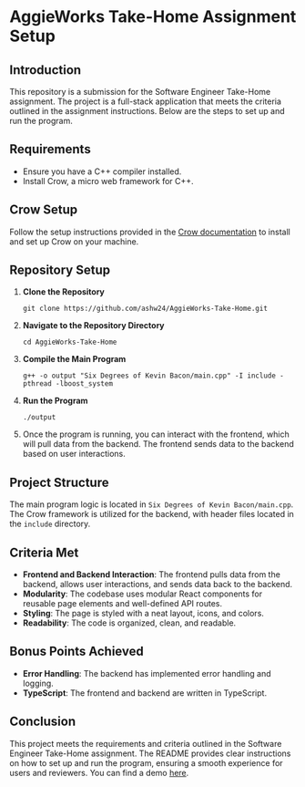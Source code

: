 ﻿
# AggieWorks Take-Home Assignment Setup

## Introduction

This repository is a submission for the Software Engineer Take-Home assignment. The project is a full-stack application that meets the criteria outlined in the assignment instructions. Below are the steps to set up and run the program.

## Requirements

-   Ensure you have a C++ compiler installed.
-   Install Crow, a micro web framework for C++.

## Crow Setup

Follow the setup instructions provided in the [Crow documentation](https://crowcpp.org/master/getting_started/setup) to install and set up Crow on your machine.

## Repository Setup

1.  **Clone the Repository**
    

    
    `git clone https://github.com/ashw24/AggieWorks-Take-Home.git` 
    
2.  **Navigate to the Repository Directory**
    

    
    `cd AggieWorks-Take-Home` 
    
3.  **Compile the Main Program**
    

    
    `g++ -o output "Six Degrees of Kevin Bacon/main.cpp" -I include -pthread -lboost_system` 
    
4.  **Run the Program**
    

    
    `./output` 
    
5.  Once the program is running, you can interact with the frontend, which will pull data from the backend. The frontend sends data to the backend based on user interactions.
    

## Project Structure

The main program logic is located in `Six Degrees of Kevin Bacon/main.cpp`. The Crow framework is utilized for the backend, with header files located in the `include` directory.

## Criteria Met

-   **Frontend and Backend Interaction**: The frontend pulls data from the backend, allows user interactions, and sends data back to the backend.
-   **Modularity**: The codebase uses modular React components for reusable page elements and well-defined API routes.
-   **Styling**: The page is styled with a neat layout, icons, and colors.
-   **Readability**: The code is organized, clean, and readable.

## Bonus Points Achieved

-   **Error Handling**: The backend has implemented error handling and logging.
-   **TypeScript**: The frontend and backend are written in TypeScript.

## Conclusion

This project meets the requirements and criteria outlined in the Software Engineer Take-Home assignment. The README provides clear instructions on how to set up and run the program, ensuring a smooth experience for users and reviewers. You can find a demo [here](https://youtu.be/7hsL7PqMFSY).

